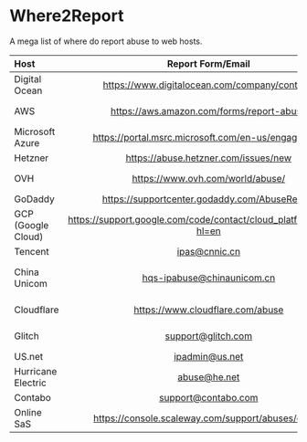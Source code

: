 # Where2Report
A mega list of where do report abuse to web hosts.


| Host       | Report Form/Email     | Notes     |
| :------------- | :----------: | -----------: |
|  Digital Ocean | https://www.digitalocean.com/company/contact/   | Click "report abuse".   |
| AWS   | https://aws.amazon.com/forms/report-abuse | They also have an email at abuse@amazonaws.com |
|  Microsoft Azure | https://portal.msrc.microsoft.com/en-us/engage/cars  | They can respond very fast.   |
| Hetzner | https://abuse.hetzner.com/issues/new | Supports English and German |
| OVH | https://www.ovh.com/world/abuse/ | US site is here: https://us.ovhcloud.com/abuse/#!/ |
| GoDaddy | https://supportcenter.godaddy.com/AbuseReport | For hosting services |
| GCP (Google Cloud) | https://support.google.com/code/contact/cloud_platform_report?hl=en | Don't report Google Domains here |
| Tencent | ipas@cnnic.cn | Untested |
| China Unicom | hqs-ipabuse@chinaunicom.cn | Untested, may be unqiue to /8 block. Check WHOIS records for specifics. |
| Cloudflare | https://www.cloudflare.com/abuse | Note that Cloudflare is not a host, it is only a CDN. |
| Glitch | support@glitch.com | Project pages will often have a report abuse button |
| US.net | ipadmin@us.net | General contact email |
| Hurricane Electric | abuse@he.net | |
| Contabo | support@contabo.com | General contact email |
| Online SaS | https://console.scaleway.com/support/abuses/create | |
